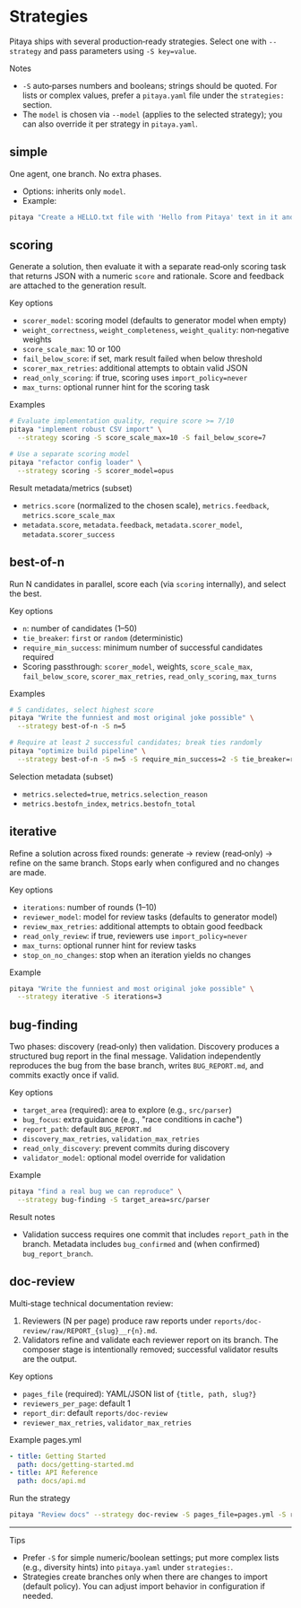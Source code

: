 # Strategies

Pitaya ships with several production‑ready strategies. Select one with `--strategy` and pass parameters using `-S key=value`.

Notes

- `-S` auto‑parses numbers and booleans; strings should be quoted. For lists or complex values, prefer a `pitaya.yaml` file under the `strategies:` section.
- The `model` is chosen via `--model` (applies to the selected strategy); you can also override it per strategy in `pitaya.yaml`.

## simple

One agent, one branch. No extra phases.

- Options: inherits only `model`.
- Example:

```bash
pitaya "Create a HELLO.txt file with 'Hello from Pitaya' text in it and commit it"
```

## scoring

Generate a solution, then evaluate it with a separate read‑only scoring task that returns JSON with a numeric `score` and rationale. Score and feedback are attached to the generation result.

Key options

- `scorer_model`: scoring model (defaults to generator model when empty)
- `weight_correctness`, `weight_completeness`, `weight_quality`: non‑negative weights
- `score_scale_max`: 10 or 100
- `fail_below_score`: if set, mark result failed when below threshold
- `scorer_max_retries`: additional attempts to obtain valid JSON
- `read_only_scoring`: if true, scoring uses `import_policy=never`
- `max_turns`: optional runner hint for the scoring task

Examples

```bash
# Evaluate implementation quality, require score >= 7/10
pitaya "implement robust CSV import" \
  --strategy scoring -S score_scale_max=10 -S fail_below_score=7

# Use a separate scoring model
pitaya "refactor config loader" \
  --strategy scoring -S scorer_model=opus
```

Result metadata/metrics (subset)

- `metrics.score` (normalized to the chosen scale), `metrics.feedback`, `metrics.score_scale_max`
- `metadata.score`, `metadata.feedback`, `metadata.scorer_model`, `metadata.scorer_success`

## best-of-n

Run N candidates in parallel, score each (via `scoring` internally), and select the best.

Key options

- `n`: number of candidates (1–50)
- `tie_breaker`: `first` or `random` (deterministic)
- `require_min_success`: minimum number of successful candidates required
- Scoring passthrough: `scorer_model`, weights, `score_scale_max`, `fail_below_score`, `scorer_max_retries`, `read_only_scoring`, `max_turns`

Examples

```bash
# 5 candidates, select highest score
pitaya "Write the funniest and most original joke possible" \
  --strategy best-of-n -S n=5

# Require at least 2 successful candidates; break ties randomly
pitaya "optimize build pipeline" \
  --strategy best-of-n -S n=5 -S require_min_success=2 -S tie_breaker=random
```

Selection metadata (subset)

- `metrics.selected=true`, `metrics.selection_reason`
- `metrics.bestofn_index`, `metrics.bestofn_total`

## iterative

Refine a solution across fixed rounds: generate → review (read‑only) → refine on the same branch. Stops early when configured and no changes are made.

Key options

- `iterations`: number of rounds (1–10)
- `reviewer_model`: model for review tasks (defaults to generator model)
- `review_max_retries`: additional attempts to obtain good feedback
- `read_only_review`: if true, reviewers use `import_policy=never`
- `max_turns`: optional runner hint for review tasks
- `stop_on_no_changes`: stop when an iteration yields no changes

Example

```bash
pitaya "Write the funniest and most original joke possible" \
  --strategy iterative -S iterations=3
```

## bug-finding

Two phases: discovery (read‑only) then validation. Discovery produces a structured bug report in the final message. Validation independently reproduces the bug from the base branch, writes `BUG_REPORT.md`, and commits exactly once if valid.

Key options

- `target_area` (required): area to explore (e.g., `src/parser`)
- `bug_focus`: extra guidance (e.g., "race conditions in cache")
- `report_path`: default `BUG_REPORT.md`
- `discovery_max_retries`, `validation_max_retries`
- `read_only_discovery`: prevent commits during discovery
- `validator_model`: optional model override for validation

Example

```bash
pitaya "find a real bug we can reproduce" \
  --strategy bug-finding -S target_area=src/parser
```

Result notes

- Validation success requires one commit that includes `report_path` in the branch. Metadata includes `bug_confirmed` and (when confirmed) `bug_report_branch`.

## doc-review

Multi‑stage technical documentation review:

1) Reviewers (N per page) produce raw reports under `reports/doc-review/raw/REPORT_{slug}__r{n}.md`.
2) Validators refine and validate each reviewer report on its branch. The composer stage is intentionally removed; successful validator results are the output.

Key options

- `pages_file` (required): YAML/JSON list of `{title, path, slug?}`
- `reviewers_per_page`: default 1
- `report_dir`: default `reports/doc-review`
- `reviewer_max_retries`, `validator_max_retries`

Example pages.yml

```yaml
- title: Getting Started
  path: docs/getting-started.md
- title: API Reference
  path: docs/api.md
```

Run the strategy

```bash
pitaya "Review docs" --strategy doc-review -S pages_file=pages.yml -S reviewers_per_page=2
```

---

Tips

- Prefer `-S` for simple numeric/boolean settings; put more complex lists (e.g., diversity hints) into `pitaya.yaml` under `strategies:`.
- Strategies create branches only when there are changes to import (default policy). You can adjust import behavior in configuration if needed.
